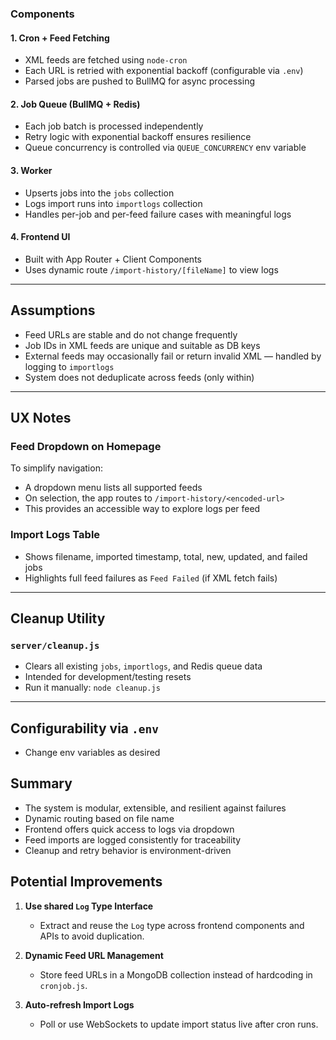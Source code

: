 ### Components

#### 1. **Cron + Feed Fetching**
- XML feeds are fetched using `node-cron`
- Each URL is retried with exponential backoff (configurable via `.env`)
- Parsed jobs are pushed to BullMQ for async processing

#### 2. **Job Queue (BullMQ + Redis)**
- Each job batch is processed independently
- Retry logic with exponential backoff ensures resilience
- Queue concurrency is controlled via `QUEUE_CONCURRENCY` env variable

#### 3. **Worker**
- Upserts jobs into the `jobs` collection
- Logs import runs into `importlogs` collection
- Handles per-job and per-feed failure cases with meaningful logs

#### 4. **Frontend UI**
- Built with App Router + Client Components
- Uses dynamic route `/import-history/[fileName]` to view logs

---

## Assumptions

- Feed URLs are stable and do not change frequently
- Job IDs in XML feeds are unique and suitable as DB keys
- External feeds may occasionally fail or return invalid XML — handled by logging to `importlogs`
- System does not deduplicate across feeds (only within)

---

## UX Notes

### Feed Dropdown on Homepage
To simplify navigation:
- A dropdown menu lists all supported feeds
- On selection, the app routes to `/import-history/<encoded-url>`
- This provides an accessible way to explore logs per feed

### Import Logs Table
- Shows filename, imported timestamp, total, new, updated, and failed jobs
- Highlights full feed failures as `Feed Failed` (if XML fetch fails)

---

## Cleanup Utility

### `server/cleanup.js`
- Clears all existing `jobs`, `importlogs`, and Redis queue data
- Intended for development/testing resets
- Run it manually: `node cleanup.js`

---

## Configurability via `.env`

- Change env variables as desired

## Summary
- The system is modular, extensible, and resilient against failures
- Dynamic routing based on file name
- Frontend offers quick access to logs via dropdown
- Feed imports are logged consistently for traceability
- Cleanup and retry behavior is environment-driven


## Potential Improvements

1. **Use shared `Log` Type Interface**
   - Extract and reuse the `Log` type across frontend components and APIs to avoid duplication.

2. **Dynamic Feed URL Management**
   - Store feed URLs in a MongoDB collection instead of hardcoding in `cronjob.js`.

3. **Auto-refresh Import Logs**
   - Poll or use WebSockets to update import status live after cron runs.